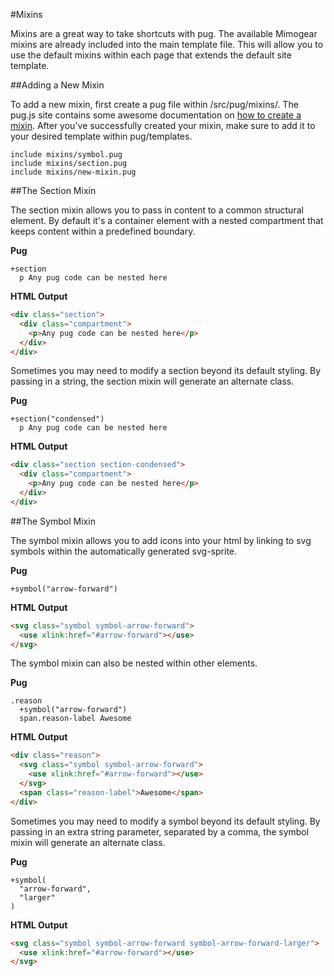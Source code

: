 #Mixins

Mixins are a great way to take shortcuts with pug. The available Mimogear mixins are already included into the main template file. This will allow you to use the default mixins within each page that extends the default site template.

##Adding a New Mixin

To add a new mixin, first create a pug file within /src/pug/mixins/. The pug.js site contains some awesome documentation on [how to create a mixin](https://pugjs.org/language/mixins.html). After you've successfully created your mixin, make sure to add it to your desired template within pug/templates.

```pug
include mixins/symbol.pug
include mixins/section.pug
include mixins/new-mixin.pug
```

##The Section Mixin

The section mixin allows you to pass in content to a common structural element. By default it's a container element with a nested compartment that keeps content within a predefined boundary.

**Pug**

```pug
+section
  p Any pug code can be nested here
```

**HTML Output**

```html
<div class="section">
  <div class="compartment">
    <p>Any pug code can be nested here</p>
  </div>
</div>
```

Sometimes you may need to modify a section beyond its default styling. By passing in a string, the section mixin will generate an alternate class.

**Pug**

```pug
+section("condensed")
  p Any pug code can be nested here
```

**HTML Output**

```html
<div class="section section-condensed">
  <div class="compartment">
    <p>Any pug code can be nested here</p>
  </div>
</div>
```

##The Symbol Mixin

The symbol mixin allows you to add icons into your html by linking to svg symbols within the automatically generated svg-sprite.

**Pug**

```pug
+symbol("arrow-forward")
```

**HTML Output**

```html
<svg class="symbol symbol-arrow-forward">
  <use xlink:href="#arrow-forward"></use>
</svg>
```

The symbol mixin can also be nested within other elements.

**Pug**

```pug
.reason
  +symbol("arrow-forward")
  span.reason-label Awesome
```

**HTML Output**

```html
<div class="reason">
  <svg class="symbol symbol-arrow-forward">
    <use xlink:href="#arrow-forward"></use>
  </svg>
  <span class="reason-label">Awesome</span>
</div>
```

Sometimes you may need to modify a symbol beyond its default styling. By passing in an extra string parameter, separated by a comma, the symbol mixin will generate an alternate class.

**Pug**

```pug
+symbol(
  "arrow-forward",
  "larger"
)
```

**HTML Output**

```html
<svg class="symbol symbol-arrow-forward symbol-arrow-forward-larger">
  <use xlink:href="#arrow-forward"></use>
</svg>
```
